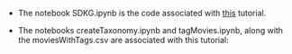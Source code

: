 * The notebook SDKG.ipynb is the code associated with [this](https://medium.com/towards-data-science/harnessing-the-power-of-knowledge-graphs-enriching-an-llm-with-structured-data-997fabc62386?sk=552a8f07ad3a14a55c3b944c9bc484d2) tutorial.

* The notebooks createTaxonomy.ipynb and tagMovies.ipynb, along with the moviesWithTags.csv are associated with this tutorial: 
